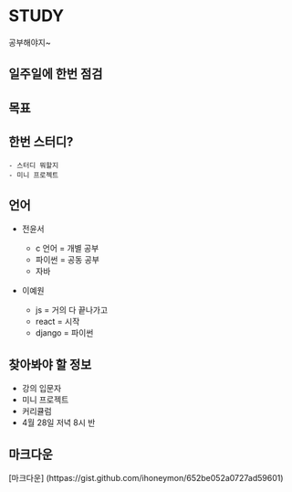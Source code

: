 # STUDY
공부해야지~

## 일주일에 한번 점검

## 목표 


## 한번 스터디? 
    - 스터디 뭐할지
    - 미니 프로젝트
    
    
##  언어

  - 전윤서
      + c 언어  = 개별 공부
      + 파이썬 = 공동 공부
      + 자바 
      
 - 이예원
    + js  =  거의 다 끝나가고
    + react =  시작
    + django =  파이썬 


## 찾아봐야 할 정보
-  강의 입문자
-  미니 프로젝트
-  커리큘럼 
-  4월 28일 저녁 8시 반 


## 마크다운 
[마크다운] (httpas://gist.github.com/ihoneymon/652be052a0727ad59601)
